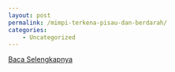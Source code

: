 ```yaml
---
layout: post
permalink: /mimpi-terkena-pisau-dan-berdarah/
categories:
    - Uncategorized
---
```


[Baca Selengkapnya](/08)